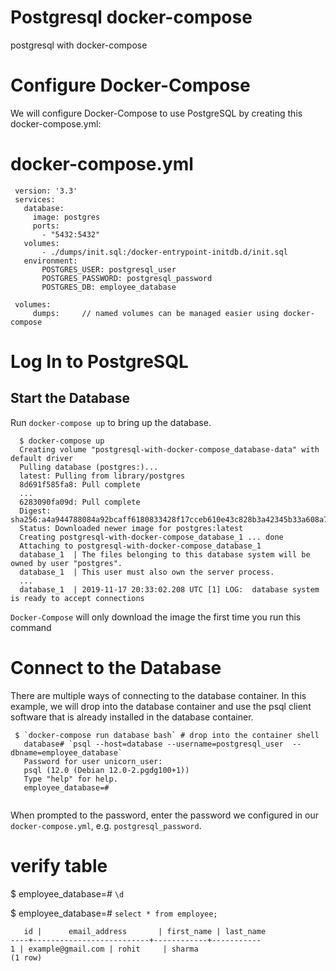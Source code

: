 # Postgresql docker-compose
 postgresql with docker-compose

# Configure Docker-Compose

 We will configure Docker-Compose to use PostgreSQL by creating this docker-compose.yml:

# docker-compose.yml
```
 version: '3.3'
 services:
   database:
     image: postgres
     ports:
       - "5432:5432"
   volumes:
       - ./dumps/init.sql:/docker-entrypoint-initdb.d/init.sql
   environment:    
       POSTGRES_USER: postgresql_user
       POSTGRES_PASSWORD: postgresql_password
       POSTGRES_DB: employee_database

 volumes:
     dumps:     // named volumes can be managed easier using docker-compose
```
# Log In to PostgreSQL

## Start the Database
  Run `docker-compose up` to bring up the database.
```
  $ docker-compose up                             
  Creating volume "postgresql-with-docker-compose_database-data" with default driver
  Pulling database (postgres:)...
  latest: Pulling from library/postgres
  8d691f585fa8: Pull complete
  ...                                                                             
  6283090fa09d: Pull complete
  Digest: sha256:a4a944788084a92bcaff6180833428f17cceb610e43c828b3a42345b33a608a7                                                                                                                                     
  Status: Downloaded newer image for postgres:latest                                                        
  Creating postgresql-with-docker-compose_database_1 ... done                                  
  Attaching to postgresql-with-docker-compose_database_1                                                                                                                                                              
  database_1  | The files belonging to this database system will be owned by user "postgres".                                                                                                                         
  database_1  | This user must also own the server process.
  ...
  database_1  | 2019-11-17 20:33:02.208 UTC [1] LOG:  database system is ready to accept connections
  ```
 `Docker-Compose` will only download the image the first time you run this command
 
# Connect to the Database

 There are multiple ways of connecting to the database container. In this example, we will drop into the database container
 and use the psql client software that is already installed in the database container.

```
 $ `docker-compose run database bash` # drop into the container shell
   database# `psql --host=database --username=postgresql_user  --dbname=employee_database`
   Password for user unicorn_user: 
   psql (12.0 (Debian 12.0-2.pgdg100+1))
   Type "help" for help.
   employee_database=#
 
```

 When prompted to the password, enter the password we configured in our `docker-compose.yml`, e.g. `postgresql_password`.
 
 
 # verify table
  $ employee_database=# `\d`
  
  $ employee_database=# `select * from employee;`
  ```
     id |      email_address       | first_name | last_name 
----+--------------------------+------------+-----------
  1 | example@gmail.com | rohit     | sharma
(1 row)

  
  ```
  
 

  
  
  
  
  
  
